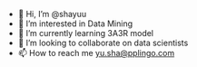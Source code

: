 - 👋 Hi, I’m @shayuu
- 👀 I’m interested in Data Mining
- 🌱 I’m currently learning 3A3R model
- 💞️ I’m looking to collaborate on data scientists
- 📫 How to reach me yu.sha@pplingo.com

<!---
shayuu/shayuu is a ✨ special ✨ repository because its `README.md` (this file) appears on your GitHub profile.
You can click the Preview link to take a look at your changes.
--->
